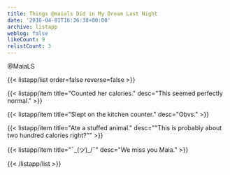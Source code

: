 ```yaml
---
title: Things @maials Did in My Dream Last Night
date: '2016-04-01T16:36:38+00:00'
archive: listapp
weblog: false
likeCount: 9
relistCount: 3
---
```


@MaiaLS

<!--more-->

{{< listapp/list order=false reverse=false >}}

   {{< listapp/item title="Counted her calories."
      desc="This seemed perfectly normal." >}}

   {{< listapp/item title="Slept on the kitchen counter."
      desc="Obvs." >}}

   {{< listapp/item title="Ate a stuffed animal."
      desc="\"This is probably about two hundred calories right?\"" >}}

   {{< listapp/item title="¯\_(ツ)_/¯"
      desc="We miss you Maia." >}}

{{< /listapp/list >}}
